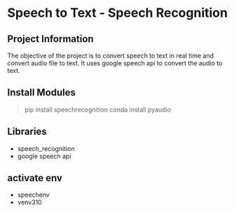 # Speech to Text - Speech Recognition

## Project Information

The objective of the project is to convert speech to text in real time and convert audio file to text. It uses google speech api to convert the audio to text.

## Install Modules
> pip install speechrecognition
> conda install pyaudio


## Libraries

- speech_recognition
- google speech api

## activate env

- speechenv
- venv310